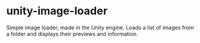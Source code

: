 # unity-image-loader
 Simple image loader, made in the Unity engine. Loads a list of images from a folder and displays their previews and information.
